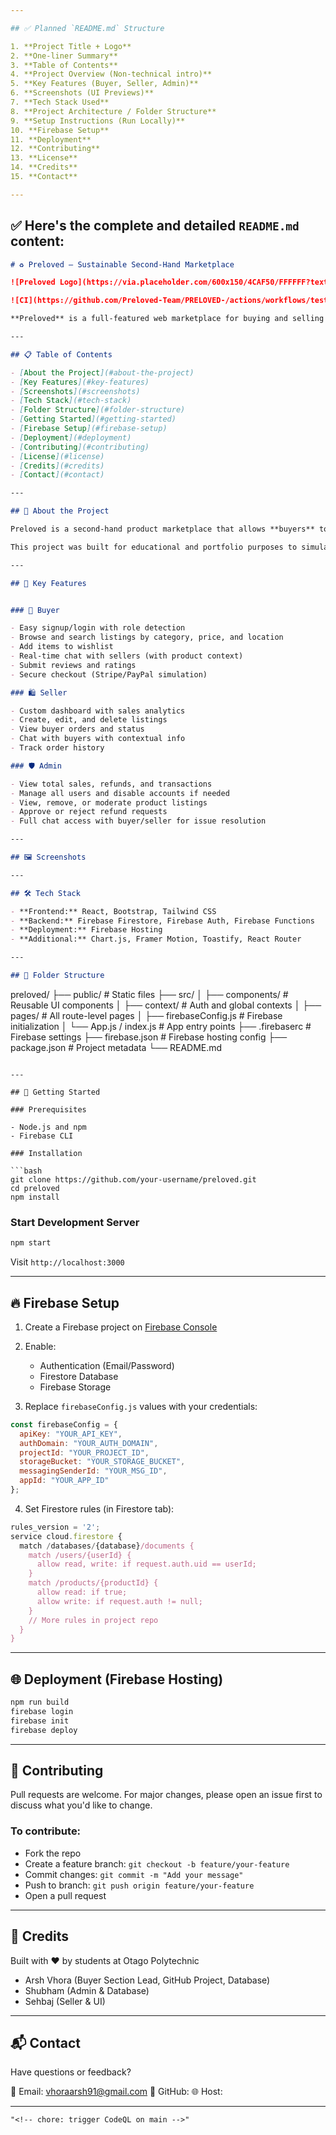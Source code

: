 ```yaml
---

## ✅ Planned `README.md` Structure

1. **Project Title + Logo**
2. **One-liner Summary**
3. **Table of Contents**
4. **Project Overview (Non-technical intro)**
5. **Key Features (Buyer, Seller, Admin)**
6. **Screenshots (UI Previews)**
7. **Tech Stack Used**
8. **Project Architecture / Folder Structure**
9. **Setup Instructions (Run Locally)**
10. **Firebase Setup**
11. **Deployment**
12. **Contributing**
13. **License**
14. **Credits**
15. **Contact**

---
```


## ✅ Here's the complete and detailed `README.md` content:

```markdown
# ♻️ Preloved – Sustainable Second-Hand Marketplace

![Preloved Logo](https://via.placeholder.com/600x150/4CAF50/FFFFFF?text=Preloved)

![CI](https://github.com/Preloved-Team/PRELOVED-/actions/workflows/tests.yml/badge.svg)

**Preloved** is a full-featured web marketplace for buying and selling second-hand goods. Designed with sustainability and community in mind, Preloved connects buyers, sellers, and administrators through a clean, intuitive, and secure platform.

---

## 📋 Table of Contents

- [About the Project](#about-the-project)
- [Key Features](#key-features)
- [Screenshots](#screenshots)
- [Tech Stack](#tech-stack)
- [Folder Structure](#folder-structure)
- [Getting Started](#getting-started)
- [Firebase Setup](#firebase-setup)
- [Deployment](#deployment)
- [Contributing](#contributing)
- [License](#license)
- [Credits](#credits)
- [Contact](#contact)

---

## 📖 About the Project

Preloved is a second-hand product marketplace that allows **buyers** to browse, save, message, and purchase items, **sellers** to list and manage their products and orders, and **admins** to oversee platform activity, earnings, and user accounts.

This project was built for educational and portfolio purposes to simulate a real-world, professional e-commerce application.

---

## 🌟 Key Features


### 👤 Buyer

- Easy signup/login with role detection
- Browse and search listings by category, price, and location
- Add items to wishlist
- Real-time chat with sellers (with product context)
- Submit reviews and ratings
- Secure checkout (Stripe/PayPal simulation)

### 🛍️ Seller

- Custom dashboard with sales analytics
- Create, edit, and delete listings
- View buyer orders and status
- Chat with buyers with contextual info
- Track order history

### 🛡️ Admin

- View total sales, refunds, and transactions
- Manage all users and disable accounts if needed
- View, remove, or moderate product listings
- Approve or reject refund requests
- Full chat access with buyer/seller for issue resolution

---

## 🖼️ Screenshots

---

## 🛠️ Tech Stack

- **Frontend:** React, Bootstrap, Tailwind CSS
- **Backend:** Firebase Firestore, Firebase Auth, Firebase Functions
- **Deployment:** Firebase Hosting
- **Additional:** Chart.js, Framer Motion, Toastify, React Router

---

## 📁 Folder Structure

```

preloved/
├── public/                  # Static files
├── src/
│   ├── components/          # Reusable UI components
│   ├── context/             # Auth and global contexts
│   ├── pages/               # All route-level pages
│   ├── firebaseConfig.js    # Firebase initialization
│   └── App.js / index.js    # App entry points
├── .firebaserc              # Firebase settings
├── firebase.json            # Firebase hosting config
├── package.json             # Project metadata
└── README.md

````

---

## 🚀 Getting Started

### Prerequisites

- Node.js and npm
- Firebase CLI

### Installation

```bash
git clone https://github.com/your-username/preloved.git
cd preloved
npm install
````

### Start Development Server

```bash
npm start
```

Visit `http://localhost:3000`

---

## 🔥 Firebase Setup

1. Create a Firebase project on [Firebase Console](https://console.firebase.google.com/)
2. Enable:

   * Authentication (Email/Password)
   * Firestore Database
   * Firebase Storage
3. Replace `firebaseConfig.js` values with your credentials:

```js
const firebaseConfig = {
  apiKey: "YOUR_API_KEY",
  authDomain: "YOUR_AUTH_DOMAIN",
  projectId: "YOUR_PROJECT_ID",
  storageBucket: "YOUR_STORAGE_BUCKET",
  messagingSenderId: "YOUR_MSG_ID",
  appId: "YOUR_APP_ID"
};
```

4. Set Firestore rules (in Firestore tab):

```js
rules_version = '2';
service cloud.firestore {
  match /databases/{database}/documents {
    match /users/{userId} {
      allow read, write: if request.auth.uid == userId;
    }
    match /products/{productId} {
      allow read: if true;
      allow write: if request.auth != null;
    }
    // More rules in project repo
  }
}
```

---

## 🌐 Deployment (Firebase Hosting)

```bash
npm run build
firebase login
firebase init
firebase deploy
```

---

## 🤝 Contributing

Pull requests are welcome. For major changes, please open an issue first to discuss what you'd like to change.

### To contribute:

* Fork the repo
* Create a feature branch: `git checkout -b feature/your-feature`
* Commit changes: `git commit -m "Add your message"`
* Push to branch: `git push origin feature/your-feature`
* Open a pull request

---

## 🙌 Credits

Built with ❤️ by students at Otago Polytechnic

* Arsh Vhora (Buyer Section Lead, GitHub Project, Database)
* Shubham (Admin & Database)
* Sehbaj (Seller & UI)

---

## 📬 Contact

Have questions or feedback?

📧 Email: vhoraarsh91@gmail.com
🔗 GitHub: 
🌐 Host: 

---

```
"<!-- chore: trigger CodeQL on main -->" 
